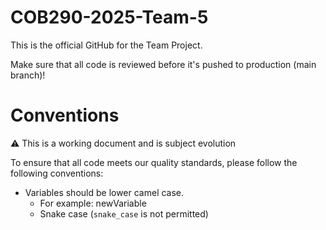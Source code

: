 # COB290-2025-Team-5

This is the official GitHub for the Team Project.

Make sure that all code is reviewed before it's pushed to production (main branch)!


# Conventions

⚠️ This is a working document and is subject evolution

To ensure that all code meets our quality standards, please follow the following conventions:
* Variables should be lower camel case.
  * For example: newVariable
  * Snake case (`snake_case` is not permitted)
 

